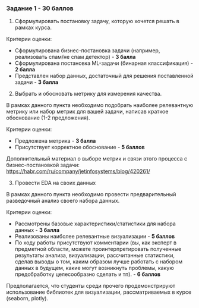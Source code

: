 ### Задание 1 - 30 баллов

1. Сформулировать постановку задачу, которую хочется решать в рамках курса.

Критерии оценки:
  - Сформулирована бизнес-постановка задачи (например, реализовать спам/не спам детектор) - **3 балла**
  - Сформулирована постановка ML-задачи (бинарная классификация) - **2 балла**
  - Представлен набор данных, достаточный для решения поставленной задачи - **3 балла**

2. Выбрать и обосновать метрику для измерения качества.

В рамках данного пункта необходимо подобрать наиболее релевантную метрику или набор метрик для вашей задачи, написав краткое обоснование (1-2 предложения).

Критерии оценки:
- Предложена метрика - **3 балла**
- Присутствует корректное обоснование - **5 баллов**

Дополнительный материал о выборе метрик и связи этого процесса с бизнес-постановкой задачи: https://habr.com/ru/company/jetinfosystems/blog/420261/

3. Провести EDA на своих данных

В рамках данного пункта необходимо провести предварительный разведочный анализ своего набора данных.

Критерии оценки:
- Рассмотрены базовые характеристики/статистики для набора данных - **3 балла**
- Реализованы наиболее релевантные визуализации - **5 баллов**
- По ходу работы присутствуют комментарии (вы, как эксперт в предметной области, можете проинтерпретировать полученные результаты анализа, визуализации, расcчитанные статистики, сделав выводы о том, каким образом лучше работать с набором данных в будущем, какие могут возникнуть проблемы, какую предобработку целесообразно сделать и тп). - **6 баллов**

Предполагается, что студенты среди прочего продемонстрируют использование библиотек для визуализации, рассматриваемых в курсе (seaborn, plotly).